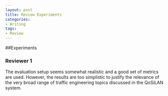 ```yaml
---
layout: post
title: Review Experiments
categories:
- Writing
tags:
- Review
---
```


##Experiments

### Reviewer 1

The evaluation setup seems somewhat realistic and a good set of metrics are used. However, the results are too simplistic to justify the relevance of the very broad range of traffic engineering topics discussed in the QoSiLAN system.






